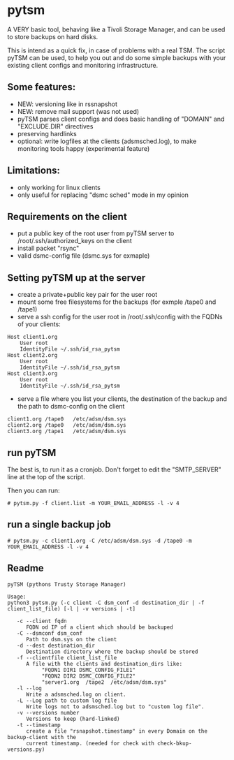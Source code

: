 # pytsm

A VERY basic tool, behaving like a Tivoli Storage Manager, and can be used to store backups on hard disks.

This is intend as a quick fix, in case of problems with a real TSM. The script pyTSM can be used, to help you out and do some simple backups with your existing client configs and monitoring infrastructure.

## Some features:
  - NEW: versioning like in rssnapshot
  - NEW: remove mail support (was not used)
  - pyTSM parses client configs and does basic handling of "DOMAIN" and "EXCLUDE.DIR" directives
  - preserving hardlinks
  - optional: write logfiles at the clients (adsmsched.log), to make monitoring tools happy (experimental feature)
  
## Limitations:
  - only working for linux clients
  - only useful for replacing "dsmc sched" mode in my opinion
  
## Requirements on the client
  - put a public key of the root user from pyTSM server to /root/.ssh/authorized_keys on the client
  - install packet "rsync"
  - valid dsmc-config file (dsmc.sys for exmaple)
  
## Setting pyTSM up at the server
  - create a private+public key pair for the user root
  - mount some free filesystems for the backups (for exmple /tape0 and /tape1)
  - serve a ssh config for the user root in /root/.ssh/config with the FQDNs of your clients:
```
Host client1.org
    User root
    IdentityFile ~/.ssh/id_rsa_pytsm
Host client2.org
    User root
    IdentityFile ~/.ssh/id_rsa_pytsm
Host client3.org
    User root
    IdentityFile ~/.ssh/id_rsa_pytsm
```
  - serve a file where you list your clients, the destination of the backup and the path to dsmc-config on the client
```
client1.org /tape0   /etc/adsm/dsm.sys
client2.org /tape0   /etc/adsm/dsm.sys
client3.org /tape1   /etc/adsm/dsm.sys
```

## run pyTSM
The best is, to run it as a cronjob. Don't forget to edit the "SMTP_SERVER" line at the top of the script.

Then you can run:

```
# pytsm.py -f client.list -m YOUR_EMAIL_ADDRESS -l -v 4
```

## run a single backup job


```
# pytsm.py -c client1.org -C /etc/adsm/dsm.sys -d /tape0 -m YOUR_EMAIL_ADDRESS -l -v 4
```

## Readme
```
pyTSM (pythons Trusty Storage Manager)

Usage:
python3 pytsm.py (-c client -C dsm_conf -d destination_dir | -f client_list_file) [-l | -v versions | -t]

   -c --client fqdn
      FQDN od IP of a client which should be backuped
   -C --dsmconf dsm_conf
      Path to dsm.sys on the client
   -d --dest destination_dir
      Destination directory where the backup should be stored
   -f --clientfile client_list_file
      A file with the clients and destination_dirs like:
           "FQDN1 DIR1 DSMC_CONFIG_FILE1"
           "FQDN2 DIR2 DSMC_CONFIG_FILE2"
           "server1.org  /tape2  /etc/adsm/dsm.sys"
   -l --log
      Write a adsmsched.log on client.
   -L --Log path to custom log file
      Write logs not to adsmsched.log but to "custom log file".
   -v --versions number
      Versions to keep (hard-linked)
   -t --timestamp
      create a file "rsnapshot.timestamp" in every Domain on the backup-client with the
      current timestamp. (needed for check with check-bkup-versions.py)

```
